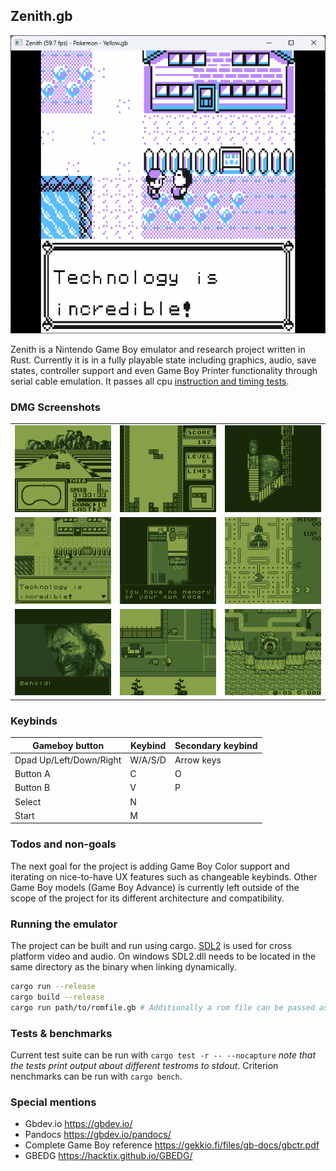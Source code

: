 ## Zenith.gb

<p align="center">
    <img src="img/clr1.png" />
</p>

Zenith is a Nintendo Game Boy emulator and research project written in Rust. Currently it is in a fully playable state including graphics, audio, save states, controller support and even Game Boy Printer functionality through serial cable emulation. It passes all cpu [instruction and timing tests](https://github.com/retrio/gb-test-roms).

### DMG Screenshots

|                       |                       |                       |
| :-------------------: | :-------------------: | :-------------------: |
| ![image 1](img/4.png) | ![image 2](img/2.png) | ![image 7](img/7.png) |
| ![image 4](img/1.png) | ![image 5](img/5.png) | ![image 6](img/6.png) |
| ![image 3](img/3.png) | ![image 8](img/8.png) | ![image 9](img/9.png) |

### Keybinds

| Gameboy button          | Keybind | Secondary keybind |
| ----------------------- | ------- | ----------------- |
| Dpad Up/Left/Down/Right | W/A/S/D | Arrow keys        |
| Button A                | C       | O                 |
| Button B                | V       | P                 |
| Select                  | N       |                   |
| Start                   | M       |                   |

### Todos and non-goals

The next goal for the project is adding Game Boy Color support and iterating on nice-to-have UX features such as changeable keybinds. Other Game Boy models (Game Boy Advance) is currently left outside of the scope of the project for its different architecture and compatibility.

### Running the emulator

The project can be built and run using cargo. [SDL2](https://github.com/Rust-SDL2/rust-sdl2) is used for cross platform video and audio. On windows SDL2.dll needs to be located in the same directory as the binary when linking dynamically.

```bash
cargo run --release
cargo build --release
cargo run path/to/romfile.gb # Additionally a rom file can be passed as the first argument
```

### Tests & benchmarks

Current test suite can be run with `cargo test -r -- --nocapture` _note that the tests print output about different testroms to stdout_. Criterion nenchmarks can be run with `cargo bench`.

### Special mentions

- Gbdev.io https://gbdev.io/
- Pandocs https://gbdev.io/pandocs/
- Complete Game Boy reference https://gekkio.fi/files/gb-docs/gbctr.pdf
- GBEDG https://hacktix.github.io/GBEDG/
